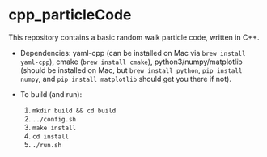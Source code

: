 # cpp_particleCode

This repository contains a basic random walk particle code, written in C++.

- Dependencies: yaml-cpp (can be installed on Mac via `brew install yaml-cpp`), cmake (`brew install cmake`), python3/numpy/matplotlib (should be installed on Mac, but `brew install python`, `pip install numpy`, and `pip install matplotlib` should get you there if not).

- To build (and run):
    1. `mkdir build && cd build`
    1. `../config.sh`
    1. `make install`
    1. `cd install`
    1. `./run.sh`
